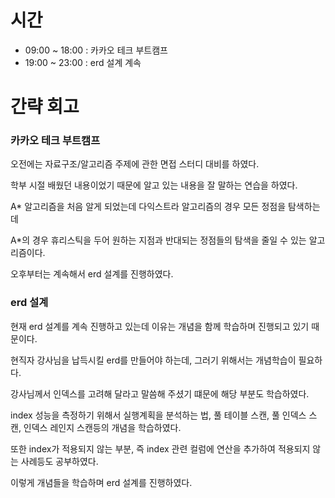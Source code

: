 # 시간
- 09:00 ~ 18:00 : 카카오 테크 부트캠프
- 19:00 ~ 23:00 : erd 설계 계속

# 간략 회고

### 카카오 테크 부트캠프

오전에는 자료구조/알고리즘 주제에 관한 면접 스터디 대비를 하였다.

학부 시절 배웠던 내용이었기 때문에 알고 있는 내용을 잘 말하는 연습을 하였다.

A* 알고리즘을 처음 알게 되었는데 다익스트라 알고리즘의 경우 모든 정점을 탐색하는데

A*의 경우 휴리스틱을 두어 원하는 지점과 반대되는 정점들의 탐색을 줄일 수 있는 알고리즘이다.

오후부터는 계속해서 erd 설계를 진행하였다.

### erd 설계

현재 erd 설계를 계속 진행하고 있는데 이유는 개념을 함께 학습하며 진행되고 있기 때문이다.

현직자 강사님을 납득시킬 erd를 만들어야 하는데, 그러기 위해서는 개념학습이 필요하다.

강사님께서 인덱스를 고려해 달라고 말씀해 주셨기 떄문에 해당 부분도 학습하였다.

index 성능을 측정하기 위해서 실행계획을 분석하는 법, 풀 테이블 스캔, 풀 인덱스 스캔, 인덱스 레인지 스캔등의 개념을 학습하였다.

또한 index가 적용되지 않는 부분, 즉 index 관련 컬럼에 연산을 추가하여 적용되지 않는 사례등도 공부하였다.

이렇게 개념들을 학습하며 erd 설계를 진행하였다.
